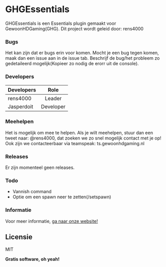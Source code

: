 # GHGEssentials

GHGEssentials is een Essentials plugin gemaakt voor GewoonHDGaming(GHG).
Dit project wordt geleid door: rens4000

### Bugs
Het kan zijn dat er bugs erin voor komen.
Mocht je een bug tegen komen, maak dan een issue aan in de issue tab.
Beschrijf de bug/het probleem zo gedetaileerd mogelijk(Kopieer zo nodig de erorr uit de console).

### Developers

| Developers         | Role           |
| ------------------ |:--------------:|
| rens4000           | Leader         |
| Jasperdoit         | Developer      |

### Meehelpen
Het is mogelijk om mee te helpen. Als je wilt meehelpen, stuur dan een tweet naar: @rens4000, dat zoeken we zo snel mogelijk contact met je op!
Ook zijn we contacteerbaar via teamspeak: ts.gewoonhdgaming.nl

### Releases
Er zijn momenteel geen releases.

### Todo

 - Vannish command
 - Optie om een spawn neer te zetten(/setspawn)
 
### Informatie
Voor meer informatie, [ga naar onze website!](https://www.gewoonhdgaming.nl)

Licensie
----

MIT


**Gratis software, oh yeah!**

